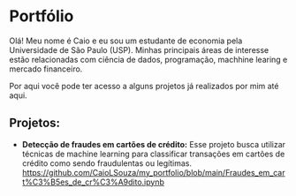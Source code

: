 # Portfólio

Olá! Meu nome é Caio e eu sou um estudante de economia pela Universidade de São Paulo (USP). Minhas principais áreas de interesse estão relacionadas com ciência de dados, programação, machhine learing e mercado financeiro. 

Por aqui você pode ter acesso a alguns projetos já realizados por mim até aqui. 

## Projetos:

* **Detecção de fraudes em cartões de crédito:** Esse projeto busca utilizar técnicas de machine learning para classificar transações em cartões de crédito como sendo fraudulentas ou legítimas. https://github.com/CaioLSouza/my_portfolio/blob/main/Fraudes_em_cart%C3%B5es_de_cr%C3%A9dito.ipynb

